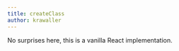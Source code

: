 ```yaml
---
title: createClass
author: krawaller
---
```


No surprises here, this is a vanilla React implementation.